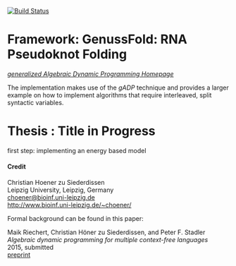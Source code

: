 [![Build Status](https://travis-ci.org/choener/GenussFold.svg?branch=master)](https://travis-ci.org/choener/GenussFold)

# Framework: GenussFold: RNA Pseudoknot Folding

[*generalized Algebraic Dynamic Programming Homepage*](http://www.bioinf.uni-leipzig.de/Software/gADP/)

The implementation makes use of the *gADP* technique and provides a larger
example on how to implement algorithms that require interleaved, split
syntactic variables.

# Thesis : Title in Progress
first step: implementing an energy based model 



#### Credit

Christian Hoener zu Siederdissen  
Leipzig University, Leipzig, Germany  
choener@bioinf.uni-leipzig.de  
http://www.bioinf.uni-leipzig.de/~choener/  

Formal background can be found in this paper:

Maik Riechert, Christian Höner zu Siederdissen, and Peter F. Stadler  
*Algebraic dynamic programming for multiple context-free languages*  
2015, submitted  
[preprint](http://www.bioinf.uni-leipzig.de/Software/gADP/preprints/rie-hoe-2015.pdf)  
